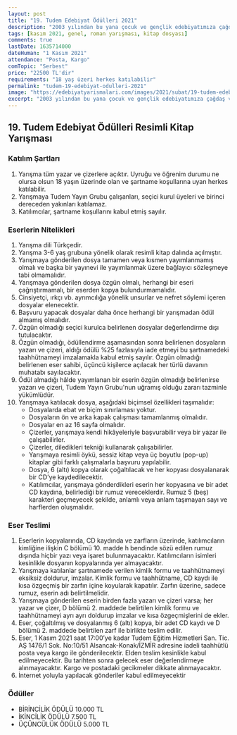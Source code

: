 ```yaml
---
layout: post
title: "19. Tudem Edebiyat Ödülleri 2021"
description: "2003 yılından bu yana çocuk ve gençlik edebiyatımıza çağdaş ve özgün eserler kazandırmak amacıyla gerçekleştirilen Tudem Edebiyat Ödülleri, 19. yılında çocuk edebiyatı alanında resimli kitap dalında verilecek."
tags: [kasım 2021, genel, roman yarışması, kitap dosyası]
comments: true
lastDate: 1635714000 
dateHuman: "1 Kasım 2021"
attendance: "Posta, Kargo"
comTopic: "Serbest"
price: "22500 TL'dir"
requirements: "18 yaş üzeri herkes katılabilir"
permalink: "tudem-19-edebiyat-odulleri-2021"
image: "https://edebiyatyarismalari.com/images/2021/subat/19-tudem-edebiyat-odulleri-resimli-kitap-yarismasi.jpg"
excerpt: "2003 yılından bu yana çocuk ve gençlik edebiyatımıza çağdaş ve özgün eserler kazandırmak amacıyla gerçekleştirilen Tudem Edebiyat Ödülleri, 19. yılında çocuk edebiyatı alanında resimli kitap dalında verilecek."
---
```


## 19. Tudem Edebiyat Ödülleri Resimli Kitap Yarışması

### Katılım Şartları
1. Yarışma tüm yazar ve çizerlere açıktır. Uyruğu ve öğrenim durumu ne olursa olsun 18 yaşın üzerinde olan ve şartname koşullarına uyan herkes katılabilir.
2. Yarışmaya Tudem Yayın Grubu çalışanları, seçici kurul üyeleri ve birinci dereceden yakınları katılamaz.
3. Katılımcılar, şartname koşullarını kabul etmiş sayılır.

### Eserlerin Nitelikleri
1. Yarışma dili Türkçedir.
2. Yarışma 3-6 yaş grubuna yönelik olarak resimli kitap dalında açılmıştır.
3. Yarışmaya gönderilen dosya tamamen veya kısmen yayımlanmamış olmalı ve başka bir yayınevi ile yayımlanmak üzere bağlayıcı sözleşmeye tabi olmamalıdır.
4. Yarışmaya gönderilen dosya özgün olmalı, herhangi bir eseri çağrıştırmamalı, bir eserden kopya bulundurmamalıdır.
5. Cinsiyetçi, ırkçı vb. ayrımcılığa yönelik unsurlar ve nefret söylemi içeren dosyalar elenecektir.
6. Başvuru yapacak dosyalar daha önce herhangi bir yarışmadan ödül almamış olmalıdır.
7. Özgün olmadığı seçici kurulca belirlenen dosyalar değerlendirme dışı tutulacaktır.
8. Özgün olmadığı, ödüllendirme aşamasından sonra belirlenen dosyaların yazarı ve çizeri, aldığı ödülü %25 fazlasıyla iade etmeyi bu şartnamedeki taahhütnameyi
imzalamakla kabul etmiş sayılır. Özgün olmadığı belirlenen eser sahibi, üçüncü kişilerce açılacak her türlü davanın muhatabı sayılacaktır.
9. Ödül almadığı hâlde yayımlanan bir eserin özgün olmadığı belirlenirse yazarı ve çizeri, Tudem Yayın Grubu'nun uğramış olduğu zararı tazminle yükümlüdür.
10. Yarışmaya katılacak dosya, aşağıdaki biçimsel özellikleri taşımalıdır:
    - Dosyalarda ebat ve biçim sınırlaması yoktur.
    - Dosyaların ön ve arka kapak çalışması tamamlanmış olmalıdır.
    - Dosyalar en az 16 sayfa olmalıdır.
    - Çizerler, yarışmaya kendi hikâyeleriyle başvurabilir veya bir yazar ile çalışabilirler.
    - Çizerler, diledikleri tekniği kullanarak çalışabilirler.
    - Yarışmaya resimli öykü, sessiz kitap veya üç boyutlu (pop-up) kitaplar gibi farklı çalışmalarla başvuru yapılabilir.
    - Dosya, 6 (altı) kopya olarak çoğaltılacak ve her kopyası dosyalanarak bir CD’ye kaydedilecektir.
    - Katılımcılar, yarışmaya gönderdikleri eserin her kopyasına ve bir adet CD kaydına, belirlediği bir rumuz vereceklerdir. Rumuz 5 (beş) karakteri geçmeyecek şekilde, anlamlı veya anlam taşımayan sayı ve harflerden oluşmalıdır.

### Eser Teslimi
1. Eserlerin kopyalarında, CD kaydında ve zarfların üzerinde, katılımcıların kimliğine ilişkin C bölümü 10. madde h bendinde sözü edilen rumuz dışında hiçbir yazı veya
işaret bulunmayacaktır. Katılımcıların isimleri kesinlikle dosyanın kopyalarında yer almayacaktır.
2. Yarışmaya katılanlar şartnamede verilen kimlik formu ve taahhütnameyi eksiksiz doldurur, imzalar. Kimlik formu ve taahhütname, CD kaydı ile kısa özgeçmiş bir zarfın
içine koyularak kapatılır. Zarfın üzerine, sadece rumuz, eserin adı belirtilmelidir.
3. Yarışmaya gönderilen eserin birden fazla yazarı ve çizeri varsa; her yazar ve çizer, D bölümü 2. maddede belirtilen kimlik formu ve taahhütnameyi ayrı ayrı doldurup
imzalar ve kısa özgeçmişlerini de ekler.
4. Eser, çoğaltılmış ve dosyalanmış 6 (altı) kopya, bir adet CD kaydı ve D bölümü 2. maddede belirtilen zarf ile birlikte teslim edilir.
5. Eser, 1 Kasım 2021 saat 17:00’ye kadar Tudem Eğitim Hizmetleri San. Tic. AŞ 1476/1 Sok. No:10/51 Alsancak-Konak/İZMİR adresine iadeli taahhütlü posta veya kargo ile gönderilecektir. Elden teslim kesinlikle kabul edilmeyecektir. Bu tarihten sonra gelecek eser değerlendirmeye alınmayacaktır. Kargo ve postadaki gecikmeler dikkate alınmayacaktır.
6. İnternet yoluyla yapılacak gönderiler kabul edilmeyecektir

### Ödüller
- BİRİNCİLİK ÖDÜLÜ 10.000 TL
- İKİNCİLİK ÖDÜLÜ 7.500 TL
- ÜÇÜNCÜLÜK ÖDÜLÜ 5.000 TL